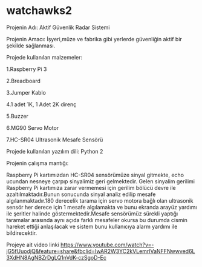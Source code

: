 # watchawks2
Projenin Adı: Aktif Güvenlik Radar Sistemi 


Projenin Amacı: İşyeri,müze ve fabrika gibi yerlerde güvenliğin aktif bir şekilde sağlanması.


Projede kullanılan malzemeler:


1.Raspberry Pi 3


2.Breadboard


3.Jumper Kablo


4.1 adet 1K, 1 Adet 2K direnç


5.Buzzer 


6.MG90 Servo Motor


7.HC-SR04 Ultrasonik Mesafe Sensörü
 
Projede kullanılan yazılım dili: Python 2

Projenin çalışma mantığı:
  
  Raspberry Pi kartımızdan HC-SR04 sensörümüze sinyal gitmekte, echo ucundan nesneye çarpıp sinyalimiz geri gelmektedir. Gelen sinyalim  gerilimi Raspberry Pi kartımıza zarar vermemesi için gerilim bölücü devre ile azaltılmaktadır.Bunun sonucunda sinyal analiz edilip mesafe algılanmaktadır.180 derecelik tarama için servo motora bağlı olan ultrasonik sensör her derece için 1 mesafe algılamakta ve bunu ekranda arayüz yardımı ile şeritler halinde göstermektedir.Mesafe sensörümüz sürekli yaptığı taramalar arasında aynı açıda farklı mesafeler okursa bu durumda cismin hareket ettiği anlaşılacak ve sistem bunu kullanıcıya alarm yardımı ile bildirecektir.  
 


















Projeye ait video linki https://www.youtube.com/watch?v=-jG5fUuodjQ&feature=share&fbclid=IwAR2W3YC2kVLemrlVaNFFNwwved6L3XdHN8AgNBZrDgLQ1nVdK-czSgoD-Ec



